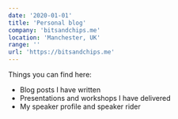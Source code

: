 ```yaml
---
date: '2020-01-01'
title: 'Personal blog'
company: 'bitsandchips.me'
location: 'Manchester, UK'
range: ''
url: 'https://bitsandchips.me'
---
```


Things you can find here:

- Blog posts I have written
- Presentations and workshops I have delivered
- My speaker profile and speaker rider
